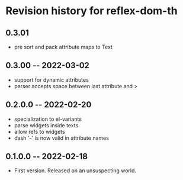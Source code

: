 # Revision history for reflex-dom-th

## 0.3.01
* pre sort and pack attribute maps to Text


## 0.3.00 -- 2022-03-02

* support for dynamic attributes
* parser accepts space between last attribute and >

## 0.2.0.0 -- 2022-02-20

* specialization to el-variants
* parse widgets inside texts
* allow refs to widgets
* dash '-' is now valid in attribute names
	


## 0.1.0.0 -- 2022-02-18

* First version. Released on an unsuspecting world.
